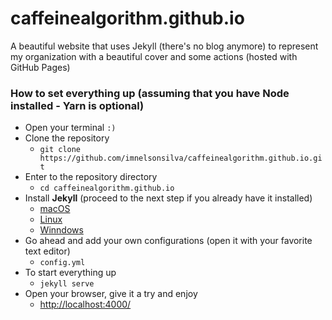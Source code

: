 # caffeinealgorithm.github.io

A beautiful website that uses Jekyll (there's no blog anymore) to represent my organization with a beautiful cover and some actions (hosted with GitHub Pages)

### How to set everything up (assuming that you have Node installed - Yarn is optional)

- Open your terminal `:)`
- Clone the repository
  - `git clone https://github.com/imnelsonsilva/caffeinealgorithm.github.io.git`
- Enter to the repository directory
  - `cd caffeinealgorithm.github.io`
- Install **Jekyll** (proceed to the next step if you already have it installed)
  - [macOS](https://jekyllrb.com/docs/installation/macos/)
  - [Linux](https://jekyllrb.com/docs/installation/other-linux)
  - [Winndows](https://jekyllrb.com/docs/installation/windows/)
- Go ahead and add your own configurations (open it with your favorite text editor)
  - `config.yml`
- To start everything up
  - `jekyll serve`
- Open your browser, give it a try and enjoy
  - [http://localhost:4000/](http://localhost:4000/)

